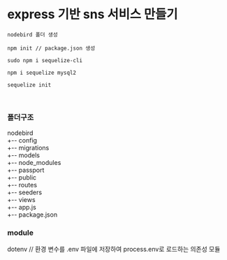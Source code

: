 # express 기반 sns 서비스 만들기

~~~
nodebird 폴더 생성

npm init // package.json 생성

sudo npm i sequelize-cli

npm i sequelize mysql2

sequelize init
~~~

<br>

### 폴더구조
nodebird  
+-- config  
+-- migrations  
+-- models  
+-- node_modules  
+-- passport  
+-- public  
+-- routes  
+-- seeders  
+-- views  
+-- app.js  
+-- package.json  


### module
dotenv // 환경 변수를 .env 파일에 저장하여 process.env로 로드하는 의존성 모듈
